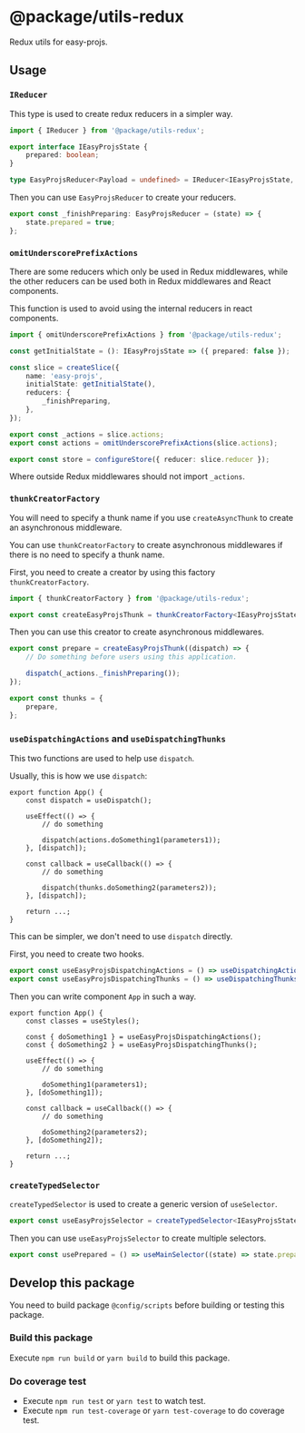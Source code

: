 # @package/utils-redux

Redux utils for easy-projs.

## Usage
### `IReducer`

This type is used to create redux reducers in a simpler way.

```ts
import { IReducer } from '@package/utils-redux';

export interface IEasyProjsState {
    prepared: boolean;
}

type EasyProjsReducer<Payload = undefined> = IReducer<IEasyProjsState, Payload>;
```

Then you can use `EasyProjsReducer` to create your reducers.

```ts
export const _finishPreparing: EasyProjsReducer = (state) => {
    state.prepared = true;
};
```

### `omitUnderscorePrefixActions`

There are some reducers which only be used in Redux middlewares, while the other reducers can be used both in Redux middlewares and React components.

This function is used to avoid using the internal reducers in react components.

```ts
import { omitUnderscorePrefixActions } from '@package/utils-redux';

const getInitialState = (): IEasyProjsState => ({ prepared: false });

const slice = createSlice({
    name: 'easy-projs',
    initialState: getInitialState(),
    reducers: {
        _finishPreparing,
    },
});

export const _actions = slice.actions;
export const actions = omitUnderscorePrefixActions(slice.actions);

export const store = configureStore({ reducer: slice.reducer });
```

Where outside Redux middlewares should not import `_actions`.

### `thunkCreatorFactory`

You will need to specify a thunk name if you use `createAsyncThunk` to create an asynchronous middleware.

You can use `thunkCreatorFactory` to create asynchronous middlewares if there is no need to specify a thunk name.

First, you need to create a creator by using this factory `thunkCreatorFactory`.

```ts
import { thunkCreatorFactory } from '@package/utils-redux';

export const createEasyProjsThunk = thunkCreatorFactory<IEasyProjsState>();
```

Then you can use this creator to create asynchronous middlewares.

```ts
export const prepare = createEasyProjsThunk((dispatch) => {
    // Do something before users using this application.

    dispatch(_actions._finishPreparing());
});

export const thunks = {
    prepare,
};
```

### `useDispatchingActions` and `useDispatchingThunks`

This two functions are used to help use `dispatch`.

Usually, this is how we use `dispatch`:

```tsx
export function App() {
    const dispatch = useDispatch();

    useEffect(() => {
        // do something

        dispatch(actions.doSomething1(parameters1));
    }, [dispatch]);

    const callback = useCallback(() => {
        // do something

        dispatch(thunks.doSomething2(parameters2));
    }, [dispatch]);

    return ...;
}
```

This can be simpler, we don't need to use `dispatch` directly.

First, you need to create two hooks.

```ts
export const useEasyProjsDispatchingActions = () => useDispatchingActions(actions);
export const useEasyProjsDispatchingThunks = () => useDispatchingThunks(thunks);
```

Then you can write component `App` in such a way.

```tsx
export function App() {
    const classes = useStyles();

    const { doSomething1 } = useEasyProjsDispatchingActions();
    const { doSomething2 } = useEasyProjsDispatchingThunks();

    useEffect(() => {
        // do something

        doSomething1(parameters1);
    }, [doSomething1]);

    const callback = useCallback(() => {
        // do something

        doSomething2(parameters2);
    }, [doSomething2]);

    return ...;
}
```

### `createTypedSelector`

`createTypedSelector` is used to create a generic version of `useSelector`.

```ts
export const useEasyProjsSelector = createTypedSelector<IEasyProjsState>();
```

Then you can use `useEasyProjsSelector` to create multiple selectors.

```ts
export const usePrepared = () => useMainSelector((state) => state.prepared);
```

## Develop this package

You need to build package `@config/scripts` before building or testing this package.

### Build this package

Execute `npm run build` or `yarn build` to build this package.

### Do coverage test

- Execute `npm run test` or `yarn test` to watch test.
- Execute `npm run test-coverage` or `yarn test-coverage` to do coverage test.
